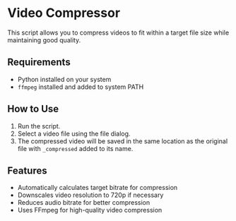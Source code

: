 # Video Compressor

This script allows you to compress videos to fit within a target file size while maintaining good quality.

## Requirements
- Python installed on your system
- `ffmpeg` installed and added to system PATH

## How to Use
1. Run the script.
2. Select a video file using the file dialog.
3. The compressed video will be saved in the same location as the original file with `_compressed` added to its name.

## Features
- Automatically calculates target bitrate for compression
- Downscales video resolution to 720p if necessary
- Reduces audio bitrate for better compression
- Uses FFmpeg for high-quality video compression

